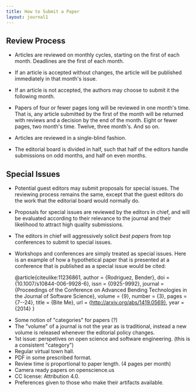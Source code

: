 ```yaml
---
title: How to Submit a Paper
layout: journal1
---
```


Review Process
---------------------

* Articles are reviewed on monthly cycles, starting on the first of each month. Deadlines are the first of each month.

* If an article is accepted without changes, the article will be published immediately in that month's issue.

* If an article is not accepted, the authors may choose to submit it the following month.

* Papers of four or fewer pages long will be reviewed in one month's time. That is, any article submitted by the first of the month will be returned with reviews and a decision by the end of the month. Eight or fewer pages, two month's time. Twelve, three month's. And so on.

* Articles are reviewed in a single-blind fashion.

* The editorial board is divided in half, such that half of the editors handle submissions on odd months, and half on even months.

Special Issues
--------------------

* Potential guest editors may submit proposals for special issues. The reviewing process remains the same, except that the guest editors do the work that the editorial board would normally do.

* Proposals for special issues are reviewed by the editors in chief, and will be evaluated according to their relevance to the journal and their likelihood to attract high quality submissions.

* The editors in chief will aggressively solicit *best papers* from top conferences to submit to special issues.

* Workshops and conferences are simply treated as special issues. Here is an example of how a hypothetical paper that is presented at a conference that is published as a special issue would be cited:

    @article{citeulike:11236861,
    author = {Rodriguez, Bender},
    doi = {10.1007/s10844-006-9928-6},
    issn = {0925-9992},
    journal = {Proceedings of the Conference on Advanced Bending Technologies in the Journal of Software Science},
    volume = {9},
    number = {3},
    pages = {7--24},
    title = {Bite Me},
    url = {http://arxiv.org/abs/1419.0569},
    year = {2014}
}

- Some notion of "categories" for papers (?)
- The "volume" of a journal is not the year as is traditional, instead
a new volume is released whenever the editorial policy changes.
- 1st issue: perspetives on open science and software engineering.
(this is a consistent "category")
- Regular virtual town hall.
- PDF in some prescribed format.
- Review time is proportional to paper length. (4 pages per month)
- Camera ready papers on openscience.us
- CC license: Attribution 4.0.
- Preferences given to those who make their artifacts available.
